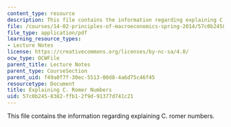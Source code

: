 ```yaml
---
content_type: resource
description: This file contains the information regarding explaining C. romer numbers.
file: /courses/14-02-principles-of-macroeconomics-spring-2014/57c0b2458382ffb12f9d91377d741c21_MIT14_02S14_Roomer_Num.pdf
file_type: application/pdf
learning_resource_types:
- Lecture Notes
license: https://creativecommons.org/licenses/by-nc-sa/4.0/
ocw_type: OCWFile
parent_title: Lecture Notes
parent_type: CourseSection
parent_uid: f49a0f7f-30ec-5513-00d8-4a6d75c46f45
resourcetype: Document
title: Explaining C. Romer Numbers
uid: 57c0b245-8382-ffb1-2f9d-91377d741c21
---
```

This file contains the information regarding explaining C. romer numbers.